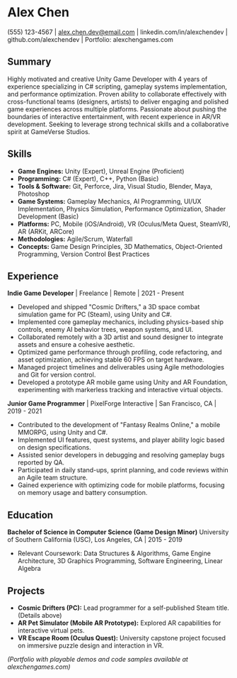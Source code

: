 # Alex Chen
(555) 123-4567 | alex.chen.dev@email.com | linkedin.com/in/alexchendev | github.com/alexchendev | Portfolio: alexchengames.com

## Summary
Highly motivated and creative Unity Game Developer with 4 years of experience specializing in C# scripting, gameplay systems implementation, and performance optimization. Proven ability to collaborate effectively with cross-functional teams (designers, artists) to deliver engaging and polished game experiences across multiple platforms. Passionate about pushing the boundaries of interactive entertainment, with recent experience in AR/VR development. Seeking to leverage strong technical skills and a collaborative spirit at GameVerse Studios.

## Skills
*   **Game Engines:** Unity (Expert), Unreal Engine (Proficient)
*   **Programming:** C# (Expert), C++, Python (Basic)
*   **Tools & Software:** Git, Perforce, Jira, Visual Studio, Blender, Maya, Photoshop
*   **Game Systems:** Gameplay Mechanics, AI Programming, UI/UX Implementation, Physics Simulation, Performance Optimization, Shader Development (Basic)
*   **Platforms:** PC, Mobile (iOS/Android), VR (Oculus/Meta Quest, SteamVR), AR (ARKit, ARCore)
*   **Methodologies:** Agile/Scrum, Waterfall
*   **Concepts:** Game Design Principles, 3D Mathematics, Object-Oriented Programming, Version Control Best Practices

## Experience

**Indie Game Developer** | Freelance | Remote | 2021 - Present
*   Developed and shipped "Cosmic Drifters," a 3D space combat simulation game for PC (Steam), using Unity and C#.
*   Implemented core gameplay mechanics, including physics-based ship controls, enemy AI behavior trees, weapon systems, and UI.
*   Collaborated remotely with a 3D artist and sound designer to integrate assets and ensure a cohesive aesthetic.
*   Optimized game performance through profiling, code refactoring, and asset optimization, achieving stable 60 FPS on target hardware.
*   Managed project timelines and deliverables using Agile methodologies and Git for version control.
*   Developed a prototype AR mobile game using Unity and AR Foundation, experimenting with markerless tracking and interactive virtual objects.

**Junior Game Programmer** | PixelForge Interactive | San Francisco, CA | 2019 - 2021
*   Contributed to the development of "Fantasy Realms Online," a mobile MMORPG, using Unity and C#.
*   Implemented UI features, quest systems, and player ability logic based on design specifications.
*   Assisted senior developers in debugging and resolving gameplay bugs reported by QA.
*   Participated in daily stand-ups, sprint planning, and code reviews within an Agile team structure.
*   Gained experience with optimizing code for mobile platforms, focusing on memory usage and battery consumption.

## Education

**Bachelor of Science in Computer Science (Game Design Minor)**
University of Southern California (USC), Los Angeles, CA | 2015 - 2019
*   Relevant Coursework: Data Structures & Algorithms, Game Engine Architecture, 3D Graphics Programming, Software Engineering, Linear Algebra

## Projects

*   **Cosmic Drifters (PC):** Lead programmer for a self-published Steam title. (Details above)
*   **AR Pet Simulator (Mobile AR Prototype):** Explored AR capabilities for interactive virtual pets.
*   **VR Escape Room (Oculus Quest):** University capstone project focused on immersive puzzle design and interaction in VR.

*(Portfolio with playable demos and code samples available at alexchengames.com)*
